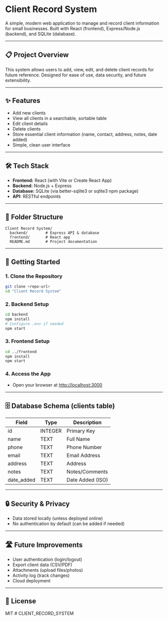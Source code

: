 # Client Record System

A simple, modern web application to manage and record client information for small businesses. Built with React (frontend), Express/Node.js (backend), and SQLite (database).

---

## 📋 Project Overview
This system allows users to add, view, edit, and delete client records for future reference. Designed for ease of use, data security, and future extensibility.

---

## ✨ Features
- Add new clients
- View all clients in a searchable, sortable table
- Edit client details
- Delete clients
- Store essential client information (name, contact, address, notes, date added)
- Simple, clean user interface

---

## 🛠️ Tech Stack
- **Frontend:** React (with Vite or Create React App)
- **Backend:** Node.js + Express
- **Database:** SQLite (via better-sqlite3 or sqlite3 npm package)
- **API:** RESTful endpoints

---

## 📁 Folder Structure
```
Client Record System/
  backend/        # Express API & database
  frontend/       # React app
  README.md       # Project documentation
```

---

## 🚀 Getting Started

### 1. Clone the Repository
```bash
git clone <repo-url>
cd "Client Record System"
```

### 2. Backend Setup
```bash
cd backend
npm install
# Configure .env if needed
npm start
```

### 3. Frontend Setup
```bash
cd ../frontend
npm install
npm start
```

### 4. Access the App
- Open your browser at [http://localhost:3000](http://localhost:3000)

---

## 🗄️ Database Schema (clients table)
| Field      | Type    | Description         |
|------------|---------|---------------------|
| id         | INTEGER | Primary Key         |
| name       | TEXT    | Full Name           |
| phone      | TEXT    | Phone Number        |
| email      | TEXT    | Email Address       |
| address    | TEXT    | Address             |
| notes      | TEXT    | Notes/Comments      |
| date_added | TEXT    | Date Added (ISO)    |

---

## 🔒 Security & Privacy
- Data stored locally (unless deployed online)
- No authentication by default (can be added if needed)

---

## 🛣️ Future Improvements
- User authentication (login/logout)
- Export client data (CSV/PDF)
- Attachments (upload files/photos)
- Activity log (track changes)
- Cloud deployment

---

## 🤝 License
MIT # CLIENT_RECORD_SYSTEM

